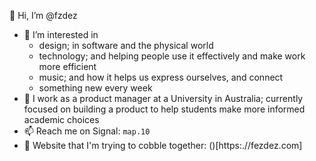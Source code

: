👋 Hi, I’m @fzdez

- 👀 I’m interested in
	- design; in software and the physical world
  - technology; and helping people use it effectively and make work more efficient
  - music; and how it helps us express ourselves, and connect
  - something new every week
- 🌱 I work as a product manager at a University in Australia; currently focused on building a product to help students make more informed academic choices
- 📫 Reach me on Signal: `map.10`
- 💾 Website that I'm trying to cobble together: ()[https:.//fezdez.com]

<!---
fzdez/fzdez is a ✨ special ✨ repository because its `README.md` (this file) appears on your GitHub profile.
You can click the Preview link to take a look at your changes.
--->
